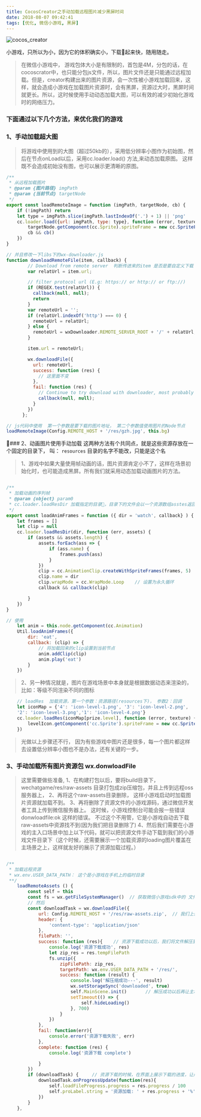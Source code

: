 ```yaml
---
title: CocosCreator之手动加载远程图片减少黑屏时间
date: 2018-08-07 09:42:41
tags: [优化, 微信小游戏, 黑屏]
---
```


![cocos_creator](/assets/cocos_creator.jpg)

小游戏，只所以为小，因为它的体积确实小，下载起来快，随用随走。

> 在微信小游戏中， 游戏包体大小是有限制的，首包是4M，分包的话，在cocoscrator中，也只能分包js文件，所以，图片文件还是只能通过远程加载。但是，creator构建出来的图片资源，会一次性被小游戏加载回来，这样，就会造成小游戏在加载图片资源时，会有黑屏，资源过大时，黑屏时间就更长。所以，这时候使用手动动态加载大图，可以有效的减少初始化游戏时的网络压力。

### 下面通过以下几个方法，来优化我们的游戏


### 1、手动加载超大图
>将游戏中使用到的大图（超过50kb的），采用低分辨率小图作为初始图，然后在节点onLoad以后，采用cc.loader.load() 方法,来动态加载原图。 这样既不会造成初始没有图，也可以展示更清晰的原图。
<!-- more -->
```js
/**
 * 从远程加载图片
 * @param {图片路径} imgPath
 * @param {当前节点} targetNode
 */
export const loadRemoteImage = function (imgPath, targetNode, cb) {
    if (!imgPath) return
    let type = imgPath.slice(imgPath.lastIndexOf('.') + 1) || 'png'
    cc.loader.load({url: imgPath, type: type}, function (error, texture) {
        targetNode.getComponent(cc.Sprite).spriteFrame = new cc.SpriteFrame(texture)
        cb && cb()
    })
}

// 并且修改一下libs下的wx-downloader.js
function downloadRemoteFile(item, callback) {
        // Download from remote server  判断传进来的item 是否是要自定义下载
        var relatUrl = item.url;

        // filter protocol url (E.g: https:// or http:// or ftp://)
        if (REGEX.test(relatUrl)) {
          callback(null, null);
          return
        }
        var remoteUrl = '';
        if (relatUrl.indexOf('http') === 0) {
          remoteUrl = relatUrl;
        } else {
          remoteUrl = wxDownloader.REMOTE_SERVER_ROOT + '/' + relatUrl;
        }

        item.url = remoteUrl;

        wx.downloadFile({
          url: remoteUrl,
          success: function (res) {
            // 这里面不变
          },
          fail: function (res) {
            // Continue to try download with downloader, most probably will also fail
            callback(null, null);
          }
        })
      };

// js代码中使用  第一个参数是要下载的图片地址， 第二个参数值使用图片的Node节点
loadRemoteImage(Config.REMOTE_HOST + '/res/gzh.jpg', this.bg)
```


### 2、动画图片使用手动加载
这两种方法有个共同点，就是这些资源存放在一个固定的目录下， 叫： `resources` 目录的名字不能改，只能是这个名
> 1、游戏中如果大量使用帧动画的话，图片资源肯定小不了，这样在场景初始化时，也可能造成黑屏。所有我们就采用动态加载动画图片的方法。

```js

/**
 * 加载动画的序列帧
 * @param {object} param0
 * cc.loader.loadResDir 加载指定的目录，目录下的文件会以一个资源数组asstes返回
 */
export const loadAnimFrames = function ({ dir = 'watch', callback} ) {
    let frames = []
    let clip = null
    cc.loader.loadResDir(dir, function (err, assets) {
        if (assets && assets.length) {
            assets.forEach(ass => {
                if (ass.name) {
                    frames.push(ass)
                }
            })
            clip = cc.AnimationClip.createWithSpriteFrames(frames, 5)   // 创建动画clip， 默认帧率为5， 越大越快
            clip.name = dir
            clip.wrapMode = cc.WrapMode.Loop    // 设置为永久循环
            callback && callback(clip)

        }
    })
}

// 使用
    let anim = this.node.getComponent(cc.Animation)
    Util.loadAnimFrames({
        dir: 'eat',
        callback: (clip) => {
            // 将加载回来的clip设置到当前节点
            anim.addClip(clip)
            anim.play('eat')
        }
    })
```

> 2、另一种情况就是，图片在游戏场景中本身就是根据数据动态来渲染的，比如：等级不同渲染不同的图标
```js
    // loadRes  加载资源，第一个参数：资源路径(resources下)， 参数2：回调
    let iconMap = {'4': 'icon-level-1.png', '3': 'icon-level-2.png',
    '2': 'icon-level-3.png','1': 'icon-level-4.png'}
    cc.loader.loadRes(iconMap[prize.level], function (error, texture) {
        levelIcon.getComponent('cc.Sprite').spriteFrame = new cc.SpriteFrame(texture)
    })
```




> 光做以上步骤还不行， 因为有些游戏中图片还是很多，每一个图片都这样去设置低分辨率小图也不是办法，还有关键的一步。

### 3、手动加载所有图片资源包 wx.donwloadFile
> 这里需要做些准备,
1、在构建打包以后，要将build目录下，wechatgame/res/raw-assets 目录打包成zip压缩包，并且上传到远程oss服务器上，
2、再将这个raw-assets目录删除， 这样小游戏启动时加载图片资源就加载不到。
3、再将删除了资源文件的小游戏源码，通过微信开发者工具上传到微信服务器上。
> 这时候，小游戏控制台可能会报一些错误 donwloadfile:ok 这样的错误。 不过这个不用管，它是小游戏自动去下载raw-assets中资源找不到(因为我们把目录删除了)
4、然后我们需要在小游戏的主入口场景中加上以下代码，就可以把资源文件手动下载到我们的小游戏文件目录下（这个时候，还需要展示一个加载资源的loading图片覆盖在主场景之上，这样就友好的展示了资源加载过程。）
```js

/**
 * 加载远程资源
 * wx.env.USER_DATA_PATH： 这个是小游戏在手机上的临时目录
 **/
    loadRemoteAssets () {
        const self = this
        const fs = wx.getFileSystemManager()  // 获取微信小游戏sdk中的 文件系统
        // 然后
        const downloadTask = wx.downloadFile({
            url: Config.REMOTE_HOST + '/res/raw-assets.zip',  // 我们上传到服务器的资源文件压缩包地址
            header: {
                'content-type': 'application/json'
            },
            filePath: '',
            success: function (res){    // 资源下载成功以后，我们将文件解压到小游戏的运行目录
                console.log('资源下载成功', res)
                let zip_res = res.tempFilePath
                fs.unzip({
                    zipFilePath: zip_res,
                    targetPath: wx.env.USER_DATA_PATH + '/res/',
                    success: function (result) {
                        console.log('解压缩成功---', result)
                        wx.setStorageSync('downloaded', true)
                        self.MainScene.init()       // 解压成功以后再让主场景初始化数据
                        setTimeout(() => {
                            self.hideLoading()
                        }, 700)
                    }
                })
            },
            fail: function(err){
                console.error('资源下载失败', err)
            },
            complete: function (res) {
                console.log('资源下载 complete')

            }
        })
        if (downloadTask) {     // 资源下载的时候，在界面上展示下载的进度，让用户能感知游戏进程
            downloadTask.onProgressUpdate(function(res){
                self.loadFileProgress.progress = res.progress / 100
                self.proLabel.string = '资源加载: ' + res.progress + '%'
            })
        }
    },
```

